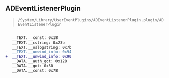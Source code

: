 ## ADEventListenerPlugin

> `/System/Library/UserEventPlugins/ADEventListenerPlugin.plugin/ADEventListenerPlugin`

```diff

   __TEXT.__const: 0x18
   __TEXT.__cstring: 0x23b
   __TEXT.__oslogstring: 0x7b
-  __TEXT.__unwind_info: 0x94
+  __TEXT.__unwind_info: 0x90
   __DATA.__auth_got: 0x128
   __DATA.__got: 0x30
   __DATA.__const: 0x78

```
